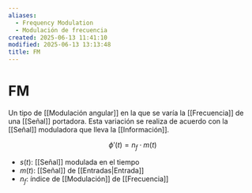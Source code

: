 ```yaml
---
aliases:
  - Frequency Modulation
  - Modulación de frecuencia
created: 2025-06-13 11:41:10
modified: 2025-06-13 13:13:48
title: FM
---
```


# FM

Un tipo de [[Modulación angular]] en la que se varía la [[Frecuencia]] de una [[Señal]] portadora. Esta variación se realiza de acuerdo con la [[Señal]] moduladora que lleva la [[Información]].

$$
\phi' \left( t \right) = n_f \cdot m  \left( t \right)
$$

- $s \left( t \right)$: [[Señal]] modulada en el tiempo
- $m \left( t \right)$: [[Señal]] de [[Entradas|Entrada]]
- $n_f$: índice de [[Modulación]] de [[Frecuencia]]
